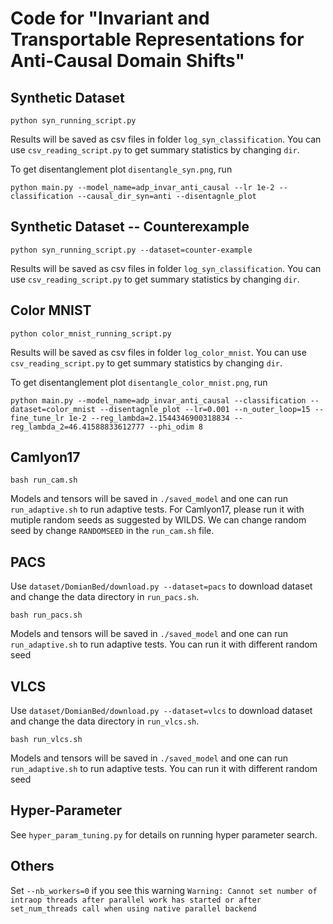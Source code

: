 # Code for "Invariant and Transportable Representations for Anti-Causal Domain Shifts"

## Synthetic Dataset

`python syn_running_script.py`

Results will be saved as csv files in  folder `log_syn_classification`. You can use `csv_reading_script.py` to get summary statistics by changing `dir`.

To get disentanglement plot `disentangle_syn.png`, run

`python main.py --model_name=adp_invar_anti_causal --lr 1e-2 --classification --causal_dir_syn=anti --disentagnle_plot`

## Synthetic Dataset -- Counterexample

`python syn_running_script.py --dataset=counter-example`

Results will be saved as csv files in  folder `log_syn_classification`. You can use `csv_reading_script.py` to get summary statistics by changing `dir`.

## Color MNIST

`python color_mnist_running_script.py`

Results will be saved as csv files in  folder `log_color_mnist`. You can use `csv_reading_script.py` to get summary statistics by changing `dir`.

To get disentanglement plot `disentangle_color_mnist.png`, run

`python main.py --model_name=adp_invar_anti_causal --classification --dataset=color_mnist --disentagnle_plot --lr=0.001 --n_outer_loop=15 --fine_tune_lr 1e-2 --reg_lambda=2.1544346900318834 --reg_lambda_2=46.41588833612777 --phi_odim 8`

## Camlyon17 

`bash run_cam.sh`

Models and tensors will be saved in `./saved_model` and one can run `run_adaptive.sh` to run adaptive tests. For Camlyon17, please run it with mutiple random seeds as suggested by WILDS. We can change random seed by change `RANDOMSEED` in the `run_cam.sh` file.

## PACS
Use `dataset/DomianBed/download.py --dataset=pacs` to download dataset and change the data directory in `run_pacs.sh`.

`bash run_pacs.sh`

Models and tensors will be saved in `./saved_model` and one can run `run_adaptive.sh` to run adaptive tests. You can run it with different random seed

## VLCS

Use `dataset/DomianBed/download.py --dataset=vlcs` to download dataset and change the data directory in `run_vlcs.sh`.

`bash run_vlcs.sh`

Models and tensors will be saved in `./saved_model` and one can run `run_adaptive.sh` to run adaptive tests. You can run it with different random seed

## Hyper-Parameter
See `hyper_param_tuning.py` for details on running hyper parameter search. 

## Others
Set `--nb_workers=0` if you see this warning `Warning: Cannot set number of intraop threads after parallel work has started or after set_num_threads call when using native parallel backend`